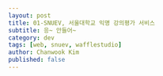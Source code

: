 ```yaml
---
layout: post
title: 01-SNUEV, 서울대학교 익명 강의평가 서비스
subtitle: 응~ 안들어~
category: dev
tags: [web, snuev, wafflestudio]
author: Chanwook Kim
published: false
---
```

